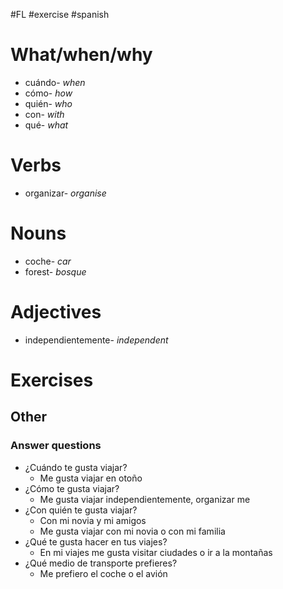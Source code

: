 #FL #exercise #spanish 

# What/when/why
- cuándo- *when*
- cómo- *how*
- quién- *who*
- con- *with*
- qué- *what*

# Verbs
- organizar- *organise*

# Nouns
- coche- *car*
- forest- *bosque*

# Adjectives
- independientemente- *independent*

# Exercises
## Other
### Answer questions
- ¿Cuándo te gusta viajar?
	- Me gusta viajar en otoño
- ¿Cómo te gusta viajar?
	- Me gusta viajar independientemente, organizar me
- ¿Con quién te gusta viajar?
	- Con mi novia y mi amigos
	- Me gusta viajar con mi novia o con mi familia
- ¿Qué te gusta hacer en tus viajes?
	- En mi viajes me gusta visitar ciudades o ir a la montañas
- ¿Qué medio de transporte prefieres?
	- Me prefiero el coche o el avión